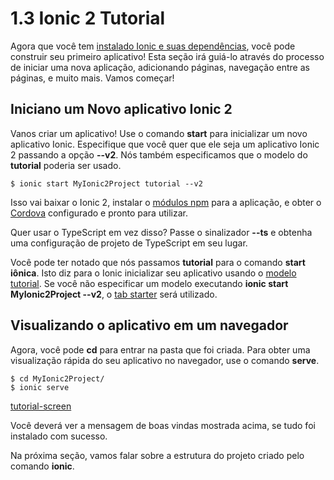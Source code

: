 # 1.3 Ionic 2 Tutorial

Agora que você tem [instalado Ionic e suas dependências](chapters/01-introducao/01b-instalation.md), você pode construir seu primeiro aplicativo! Esta seção irá guiá-lo através do processo de iniciar uma nova aplicação, adicionando páginas, navegação entre as páginas, e muito mais. Vamos começar!

## Iniciano um Novo aplicativo Ionic 2

Vanos criar um aplicativo! Use o comando **start** para inicializar um novo aplicativo Ionic. Especifique que você quer que ele seja um aplicativo Ionic 2 passando a opção **--v2**.  Nós também especificamos que o modelo do **tutorial** poderia ser usado.
```
$ ionic start MyIonic2Project tutorial --v2
```
    
Isso vai baixar o Ionic 2, instalar o [módulos npm](ionic2-docs/glossario.md) para a aplicação, e obter o [Cordova](ionic2-docs/glossario.md) configurado e pronto para utilizar.

Quer usar o TypeScript em vez disso? Passe o sinalizador **--ts** e obtenha uma configuração de projeto de TypeScript em seu lugar.

Você pode ter notado que nós passamos **tutorial** para o comando **start iônica**. Isto diz para o Ionic inicializar seu aplicativo usando o [modelo tutorial](https://github.com/driftyco/ionic2-starter-tutorial). Se você não especificar um modelo executando **ionic start MyIonic2Project --v2**, o [tab starter](https://github.com/driftyco/ionic2-starter-tabs) será utilizado.

## Visualizando o aplicativo em um navegador

Agora, você pode **cd** para entrar na pasta que foi criada. Para obter uma visualização rápida do seu aplicativo no navegador, use o comando **serve**.
```
$ cd MyIonic2Project/
$ ionic serve
```

[tutorial-screen](/ionic2-docs/blob/master/chapters/01-introducao/tutorial-screen.png)

Você deverá ver a mensagem de boas vindas mostrada acima, se tudo foi instalado com sucesso.

Na próxima seção, vamos falar sobre a estrutura do projeto criado pelo comando **ionic**.
